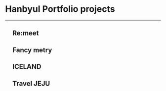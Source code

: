<h1>Hanbyul Portfolio projects</h1>
  <hr>
  <ul type = "none">
    <li><h2>Re:meet</h2> </li>
    <li><h2>Fancy metry</h2></li>
    <li><h2>ICELAND</h2></li>
    <li><h2>Travel JEJU</h2></li>
  </ul>
